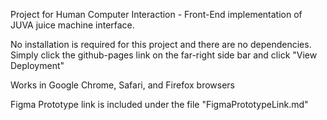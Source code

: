 Project for Human Computer Interaction - Front-End implementation of JUVA juice machine interface.

No installation is required for this project and there are no dependencies. Simply click the github-pages link on the far-right side bar and click "View Deployment"

Works in Google Chrome, Safari, and Firefox browsers

Figma Prototype link is included under the file "FigmaPrototypeLink.md"
